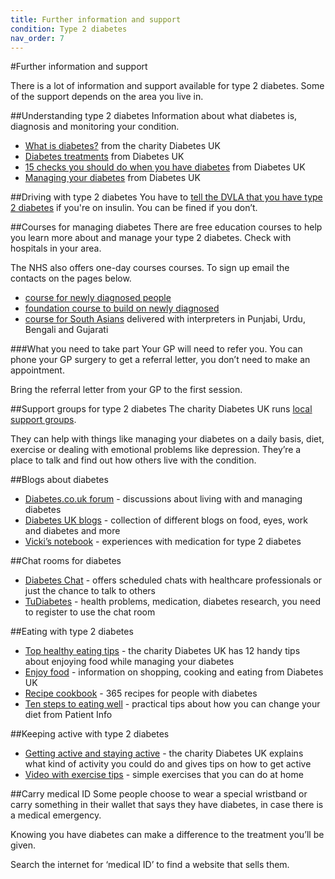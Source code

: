 ```yaml
---
title: Further information and support
condition: Type 2 diabetes
nav_order: 7
---
```


#Further information and support

There is a lot of information and support available for type 2 diabetes. Some of the support depends on the area you live in.

##Understanding type 2 diabetes
Information about what diabetes is, diagnosis and monitoring your condition.

- [What is diabetes?](https://www.diabetes.org.uk/Guide-to-diabetes/What-is-diabetes/) from the charity Diabetes UK
- [Diabetes treatments](https://www.diabetes.org.uk/Guide-to-diabetes/What-is-diabetes/Diabetes-treatments/) from Diabetes UK
- [15 checks you should do when you have diabetes](https://www.diabetes.org.uk/Guide-to-diabetes/Monitoring/15-healthcare-essentials/) from Diabetes UK
- [Managing your diabetes](https://www.diabetes.org.uk/Guide-to-diabetes/Managing-your-diabetes/) from Diabetes UK

##Driving with type 2 diabetes
You have to [tell the DVLA that you have type 2 diabetes](https://www.gov.uk/diabetes-driving) if you're on insulin.  You can be fined if you don’t.

##Courses for managing diabetes
There are free education courses to help you learn more about and manage your type 2 diabetes. Check with hospitals in your area.

The NHS also offers one-day courses courses. To sign up email the contacts on the pages below.

- [course for newly diagnosed people ](http://www.desmond-project.org.uk/newlydiagnosedandfoundationmodules-278.html)
- [foundation course to build on newly diagnosed](http://www.desmond-project.org.uk/newlydiagnosedandfoundationmodules-278.html)
- [course for South Asians](http://www.desmond-project.org.uk/newlydiagnosedandfoundationmodules-278.html) delivered with interpreters in Punjabi, Urdu, Bengali and Gujarati

###What you need to take part
Your GP will need to refer you. You can phone your GP surgery to get a referral letter, you don’t need to make an appointment.

Bring the referral letter from your GP to the first session.

##Support groups for type 2 diabetes
The charity Diabetes UK runs [local support groups](https://www.diabetes.org.uk/How_we_help/Local_support_groups/).

They can help with things like managing your diabetes on a daily basis, diet, exercise or dealing with emotional problems like depression. They’re a place to talk and find out how others live with the condition.

##Blogs about diabetes

- [Diabetes.co.uk forum](http://www.diabetes.co.uk/forum/) - discussions about living with and managing diabetes
- [Diabetes UK blogs](http://blogs.diabetes.org.uk/) - collection of different blogs on food, eyes, work and diabetes and more
- [Vicki’s notebook](http://vickisnotebook.blogspot.co.uk/) - experiences with medication for type 2 diabetes

##Chat rooms for diabetes

- [Diabetes Chat](http://www.diabetes.co.uk/diabetes-chat/) - offers scheduled chats with healthcare professionals or just the chance to talk to others
- [TuDiabetes](http://www.tudiabetes.org/) - health problems, medication, diabetes research, you need to register to use the chat room

##Eating with type 2 diabetes

- [Top healthy eating tips](https://www.diabetes.org.uk/Guide-to-diabetes/Managing-your-diabetes/Healthy-eating/Top-tips/) - the charity Diabetes UK has 12 handy tips about enjoying food while managing your diabetes
- [Enjoy food](https://www.diabetes.org.uk/Guide-to-diabetes/Enjoy-food/) - information on shopping, cooking and eating from Diabetes UK
- [Recipe cookbook](http://www.diabetes.co.uk/diet-for-type2-diabetes.html) - 365 recipes for people with diabetes
- [Ten steps to eating well](http://patient.info/health/type-2-diabetes-healthy-eating-sheet) - practical tips about how you can change your diet from Patient Info

##Keeping active with type 2 diabetes

- [Getting active and staying active](https://www.diabetes.org.uk/Guide-to-diabetes/Managing-your-diabetes/Exercise/) - the charity Diabetes UK explains what kind of activity you could do and gives tips on how to get active
- [Video with exercise tips](http://www.nhs.uk/video/Pages/keep-active-150-minutes-exercise.aspx) - simple exercises that you can do at home

##Carry medical ID
Some people choose to wear a special wristband or carry something in their wallet that says they have diabetes, in case there is a medical emergency.

Knowing you have diabetes can make a difference to the treatment you’ll be given.

Search the internet for ‘medical ID’ to find a website that sells them.
